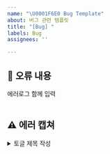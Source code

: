 ```yaml
---
name: "\U0001F6E0 Bug Template"
about: 버그 관련 템플릿
title: "[Bug] "
labels: Bug
assignees: ''

---
```


## 🤔 오류 내용
에러로그 함께 입력  
<br>


## ⚠ 에러 캡쳐 
<details>
  <summary> 토글 제목 작성 </summary>

</details>
<br>
